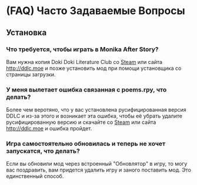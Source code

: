 #  (FAQ) Часто Задаваемые Вопросы

## Установка
### Что требуется, чтобы играть в Monika After Story?
Вам нужна копия Doki Doki Literature Club со [Steam](https://store.steampowered.com/app/698780/Doki_Doki_Literature_Club/) или сайта http://ddlc.moe и позже установить мод при помощи установщика со страницы загрузки.


### У меня вылетает ошибка связанная с poems.rpy, что делать?
Более чем веротяно, что у вас установлена русифицированная версия DDLC и из-за этого и возникает эта ошибка, чтобы её убрать удалите русифицированную версию и скачайте со [Steam](https://store.steampowered.com/app/698780/Doki_Doki_Literature_Club/) или сайта http://ddlc.moe и ошибка пройдет.


### Игра самостоятельно обновилась и теперь не хочет запускатся, что делать?
Если вы обновили мод через встроенный "Обновлятор" в игру, то могу вас поздравить, вам придется удалить игру и заного поставить мод. Это единственный способ.

